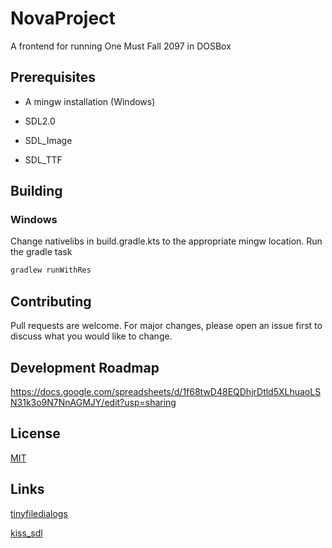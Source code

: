 # NovaProject
A frontend for running One Must Fall 2097 in DOSBox

## Prerequisites
- A mingw installation (Windows)

- SDL2.0

- SDL_Image

- SDL_TTF

## Building
### Windows
Change nativelibs in build.gradle.kts to the appropriate mingw location.  Run the gradle task
```bash
gradlew runWithRes
```

## Contributing
Pull requests are welcome. For major changes, please open an issue first to discuss what you would like to change.

## Development Roadmap
https://docs.google.com/spreadsheets/d/1f68twD48EQDhjrDtld5XLhuaoLSN31k3o9N7NnAGMJY/edit?usp=sharing

## License
[MIT](https://choosealicense.com/licenses/mit/)

## Links
[tinyfiledialogs](http://tinyfiledialogs.sourceforge.net)

[kiss_sdl](https://github.com/actsl/kiss_sdl)

